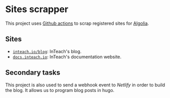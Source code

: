 # Sites scrapper

This project uses [Github actions](https://github.com/features/actions) to scrap registered sites for [Algolia](https://algolia.com).

## Sites

* [`inteach.io/blog`](https://inteach.io/blog): InTeach's blog.
* [`docs.inteach.io`](https://docs.inteach.io): InTeach's documentation website.


## Secondary tasks

This project is also used to send a webhook event to _Netlify_ in order to build the blog. It allows us to program blog posts in hugo.
